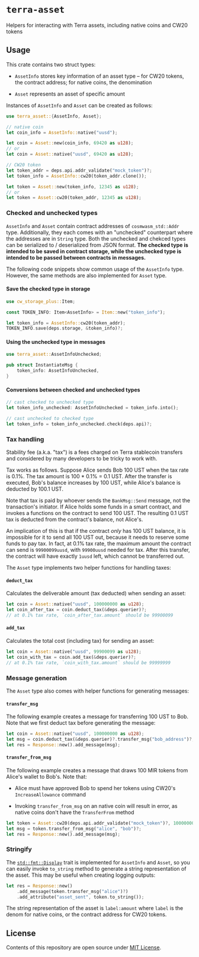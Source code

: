 # `terra-asset`

Helpers for interacting with Terra assets, including native coins and CW20 tokens

## Usage

This crate contains two struct types:

- `AssetInfo` stores key information of an asset type – for CW20 tokens, the contract address; for native coins, the denomination

- `Asset` represents an asset of specific amount

Instances of `AssetInfo` and `Asset` can be created as follows:

```rust
use terra_asset::{AssetInfo, Asset};

// native coin
let coin_info = AssetInfo::native("uusd");

let coin = Asset::new(coin_info, 69420 as u128);
// or
let coin = Asset::native("uusd", 69420 as u128);

// CW20 token
let token_addr = deps.api.addr_validate("mock_token")?;
let token_info = AssetInfo::cw20(token_addr.clone());

let token = Asset::new(token_info, 12345 as u128);
// or
let token = Asset::cw20(token_addr, 12345 as u128);
```

### Checked and unchecked types

`AssetInfo` and `Asset` contain contract addresses of `cosmwasm_std::Addr` type. Additionally, they each comes with an "unchecked" counterpart where the addresses are in `String` type. Both the unchecked and chekced types can be serialized to / deserialized from JSON format. **The checked type is intended to be saved in contract storage, while the unchecked type is intended to be passed between contracts in messages.**

The following code snippets show common usage of the `AssetInfo` type. However, the same methods are also implemented for `Asset` type.

#### Save the checked type in storage

```rust
use cw_storage_plus::Item;

const TOKEN_INFO: Item<AssetInfo> = Item::new("token_info");

let token_info = AssetInfo::cw20(token_addr);
TOKEN_INFO.save(deps.storage, &token_info)?;
```

#### Using the unchecked type in messages

```rust
use terra_asset::AssetInfoUnchecked;

pub struct InstantiateMsg {
    token_info: AssetInfoUnchecked,
}
```

#### Conversions between checked and unchecked types

```rust
// cast checked to unchecked type
let token_info_unchecked: AssetInfoUnchecked = token_info.into();

// cast unchecked to checked type
let token_info = token_info_unchecked.check(deps.api)?;
```

### Tax handling

Stability fee (a.k.a. "tax") is a fees charged on Terra stablecoin transfers and considered by many developers to be tricky to work with.

Tax works as follows. Suppose Alice sends Bob 100 UST when the tax rate is 0.1%. The tax amount is 100 \* 0.1% = 0.1 UST. After the transfer is executed, Bob's balance increases by 100 UST, while Alice's balance is deducted by 100.1 UST.

Note that tax is paid by whoever sends the `BankMsg::Send` message, not the transaction's initiator. If Alice holds some funds in a smart contract, and invokes a functions on the contract to send 100 UST. The resulting 0.1 UST tax is deducted from the contract's balance, not Alice's.

An implication of this is that if the contract _only_ has 100 UST balance, it is impossible for it to send all 100 UST out, because it needs to reserve some funds to pay tax. In fact, at 0.1% tax rate, the maximum amount the contract can send is `99900099uusd`, with `99900uusd` needed for tax. After this transfer, the contract will have exactly `1uusd` left, which cannot be transferred out.

The `Asset` type implements two helper functions for handling taxes:

#### `deduct_tax`

Calculates the deliverable amount (tax deducted) when sending an asset:

```rust
let coin = Asset::native("uusd", 100000000 as u128);
let coin_after_tax = coin.deduct_tax(&deps.querier)?;
// at 0.1% tax rate, `coin_after_tax.amount` should be 99900099
```

#### `add_tax`

Calculates the total cost (including tax) for sending an asset:

```rust
let coin = Asset::native("uusd", 99900099 as u128);
let coin_with_tax = coin.add_tax(&deps.querier)?;
// at 0.1% tax rate, `coin_with_tax.amount` should be 99999999
```

### Message generation

The `Asset` type also comes with helper functions for generating messages:

#### `transfer_msg`

The following example creates a message for transferring 100 UST to Bob. Note that we first deduct tax before generating the message:

```rust
let coin = Asset::native("uusd", 100000000 as u128);
let msg = coin.deduct_tax(&deps.querier)?.transfer_msg("bob_address")?;
let res = Response::new().add_message(msg);
```

#### `transfer_from_msg`

The following example creates a message that draws 100 MIR tokens from Alice's wallet to Bob's. Note that:

- Alice must have approved Bob to spend her tokens using CW20's `IncreaseAllowance` command

- Invoking `transfer_from_msg` on an native coin will result in error, as native coins don't have the `TransferFrom` method

```rust
let token = Asset::cw20(deps.api.addr_validate("mock_token")?, 100000000 as u128);
let msg = token.transfer_from_msg("alice", "bob")?;
let res = Response::new().add_message(msg);
```

### Stringify

The [`std::fmt::Display`](https://doc.rust-lang.org/std/fmt/trait.Display.html) trait is implemented for `AssetInfo` and `Asset`, so you can easily invoke `to_string` method to generate a string representation of the asset. This may be useful when creating logging outputs:

```rust
let res = Response::new()
    .add_message(token.transfer_msg("alice")?)
    .add_attribute("asset_sent", token.to_string());
```

The string representation of the asset is `label:amount` where `label` is the denom for native coins, or the contract address for CW20 tokens.

## License

Contents of this repository are open source under [MIT License](./LICENSE).
